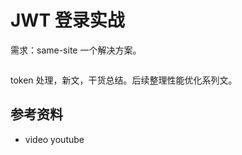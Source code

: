 # JWT 登录实战

需求：same-site 一个解决方案。

```js
```

token 处理，新文，干货总结。后续整理性能优化系列文。

## 参考资料

- video youtube